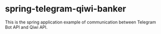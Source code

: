 # spring-telegram-qiwi-banker
This is the spring application example of communication between Telegram Bot API and Qiwi API. 
